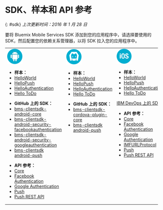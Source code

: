 # SDK、样本和 API 参考
{: #sdk}
*上次更新时间：2016 年 1 月 28 日* 

要将 Bluemix Mobile Services SDK 添加到您的应用程序中，请选择要使用的 SDK，然后配置您的依赖关系管理器，以将 SDK 拉入您的应用程序中。

<table id="sdk__sdk-table-mbaas" class="mobile-dl"><tbody><tr class="doc-tr-even"><td><img src="images/Droid_SDK_icon.png" alt="android">
<!---
<p class="cta"><a href="/docs/starters/mobilefirst/gettingstarted/android_existingproject.html#setup_sdk_gradle">Get SDK</a></p>
--->

<ul><li><strong>样本：</strong></li>
<li><a href="gettingstarted/android.html">HelloWorld</a></li>
<li><a href="https://github.com/ibm-bluemix-mobile-services/bms-samples-android-hellopush" rel="external" title="（在新选项卡或窗口中打开）" target="_blank">HelloPush</a>
</li>
<li><a href="https://github.com/ibm-bluemix-mobile-services/bms-samples-android-helloauthentication" rel="external" title="（在新选项卡或窗口中打开）" target="_blank">HelloAuthentication</a>
</li>
<li><a href="https://github.com/ibm-bluemix-mobile-services/bms-samples-android-hellotodo" rel="external" title="（在新选项卡或窗口中打开）" target="_blank">Hello ToDo</a></li>

</ul>

<ul><li><strong>GitHub 上的 SDK：</strong></li>
<li><a href="https://github.com/ibm-bluemix-mobile-services/bms-clientsdk-android-core" rel="external" title="（在新选项卡或窗口中打开）" target="_blank">bms-clientsdk-android-core</a></li>
<li><a href="https://github.com/ibm-bluemix-mobile-services/bms-clientsdk-android-security-facebookauthentication" rel="external" title="（在新选项卡或窗口中打开）" target="_blank">bms-clientsdk-android-security-facebookauthentication</a></li>
<li><a href="https://github.com/ibm-bluemix-mobile-services/bms-clientsdk-android-security-googleauthentication" rel="external" title="（在新选项卡或窗口中打开）" target="_blank">bms-clientsdk-android-security-googleauthentication</a></li>
<li><a href="https://github.com/ibm-bluemix-mobile-services/bms-clientsdk-android-push" rel="external" title="（在新选项卡或窗口中打开）" target="_blank">bms-clientsdk android-push</a></li>
</ul>
<ul>
<li><strong>API 参考：</strong></li>
<li><a href="https://www.{DomainName}/docs/api/content/api/mobilefirst/android/core-api-doc/overview-summary.html" rel="external" title="（在新选项卡或窗口中打开）" target="_blank">Core</a></li>
<li><a href="https://www.{DomainName}/docs/api/content/api/mobilefirst/android/facebook-api-doc/index.html" rel="external" title="（在新选项卡或窗口中打开）" target="_blank">Facebook Authentication</a></li>
<li><a href="https://www.{DomainName}/docs/api/content/api/mobilefirst/android/google-api-doc/index.html" rel="external" title="（在新选项卡或窗口中打开）" target="_blank">Google Authentication</a></li>
<li><a href="https://www.{DomainName}/docs/api/content/api/mobilefirst/android/push-api-doc/overview-summary.html" rel="external" title="（在新选项卡或窗口中打开）" target="_blank">Push</a></li>
<li><a href="https://www.{DomainName}/docs/api/content/api/mobilefirst/android/push-api-doc/overview-summary.html" rel="external" title="（在新选项卡或窗口中打开）" target="_blank">Push REST API</a></li>
</ul>
</td><td valign="top"><img src="images/cordova_logo_white.png" alt="cordova">
<!---
<p class="cta"><a href="test">Get SDK</a></p>
--->
<!---
<ul><li><strong>Samples:</strong></li>
<li><a href="gettingstarted/cordova.html">HelloWorld</a></li>
-->
</ul>

<ul><li><strong>样本：</strong></li>
<li><a href="gettingstarted/cordova.html">HelloWorld</a></li>
<li><a href="https://github.com/ibm-bluemix-mobile-services/bms-samples-cordova-hellopush" rel="external" title="（在新选项卡或窗口中打开）" target="_blank">HelloPush</a>
</li>
<li><a href="https://github.com/ibm-bluemix-mobile-services/bms-samples-cordova-helloauthentication" rel="external" title="（在新选项卡或窗口中打开）" target="_blank">HelloAuthentication</a>
</li>
<li><a href="https://github.com/ibm-bluemix-mobile-services/bms-samples-cordova-hellotodo/" rel="external" title="（在新选项卡或窗口中打开）" target="_blank">Hello ToDo</a></li>
</ul>

<ul><li><strong>GitHub 上的 SDK：</strong></li>
<li><a href="https://github.com/ibm-bluemix-mobile-services/bms-clientsdk-cordova-plugin-core" rel="external" title="（在新选项卡或窗口中打开）" target="_blank">bms-clientsdk-cordova-plugin-core</a></li>
<li><a href="https://github.com/ibm-bluemix-mobile-services/bms-clientsdk-cordova-plugin-push" rel="external" title="（在新选项卡或窗口中打开）" target="_blank">bms-clientsdk android-push</a></li>
</ul>

</td>
<td valign="top"><img src="images/iOS_SDK_icon.png" alt="ios">

<!---
<p class="cta"><a href="/docs/starters/mobilefirst/gettingstarted/existingproject.html#setup_sdk_cocoapods">Get
SDK</a></p> --->

<ul><li><strong>样本：</strong></li>
<li><a href="gettingstarted/ios.html">HelloWorld</a></li>
<li><a href="https://github.com/ibm-bluemix-mobile-services/bms-samples-ios-hellopush" rel="external" title="（在新选项卡或窗口中打开）" target="_blank">HelloPush</a>
</li>
<li><a href="https://github.com/ibm-bluemix-mobile-services/bms-samples-ios-helloauthentication" rel="external" title="（在新选项卡或窗口中打开）" target="_blank">HelloAuthentication</a>
</li>
<li><a href="https://github.com/ibm-bluemix-mobile-services/bms-samples-ios-hellotodo" rel="external" title="（在新选项卡或窗口中打开）" target="_blank">Hello ToDo</a></li>
</ul>

<p class="devops"><a href="https://hub.jazz.net/git/bluemixmobilesdk/imf-ios-sdk/archive?revstr=master">IBM DevOps 上的 SDK</a></p>
<ul>
<li><strong>API 参考：</strong></li>
<li><a href="https://www.{DomainName}/docs/api/content/api/mobilefirst/ios/IMFCore_api-doc/html/index.html" rel="external" title="（在新选项卡或窗口中打开）" target="_blank">Core</a></li>
<li><a href="https://www.{DomainName}/docs/api/content/api/mobilefirst/ios/IMFFacebookAuthentication_api-doc/html/index.html" rel="external" title="（在新选项卡或窗口中打开）" target="_blank">Facebook Authentication</a></li>
<li><a href="https://www.{DomainName}/docs/api/content/api/mobilefirst/ios/IMFGoogleAuthentication_api-doc/html/index.html" rel="external" title="（在新选项卡或窗口中打开）" target="_blank">Google Authentication</a></li>
<li><a href="https://www.{DomainName}/docs/api/content/api/mobilefirst/ios/IMFURLProtocol_api-doc/html/index.html" rel="external" title="（在新选项卡或窗口中打开）" target="_blank">IMFURLProtocol</a></li>
<li><a href="https://www.{DomainName}/docs/api/content/api/mobilefirst/ios/IMFPush_api-doc/html/index.html" rel="external" title="（在新选项卡或窗口中打开）" target="_blank">Push</a></li>
<li><a href="https://www.{DomainName}/docs/api/content/api/mobilefirst/android/push-api-doc/overview-summary.html" rel="external" title="（在新选项卡或窗口中打开）" target="_blank">Push REST API</a></li>
</ul>
</td>
</tr>
</tbody>
</table>
